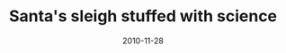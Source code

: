 ---
date: 2010-11-28
title: "Santa's sleigh stuffed with science"
source: "USA Today: Dan Vergano"
sourceUrl: http://www.usatoday.com/tech/science/columnist/vergano/2010-11-26-science-books_N.htm?loc=interstitialskip
pdfLink: 20101128-vergano-dan.pdf
---